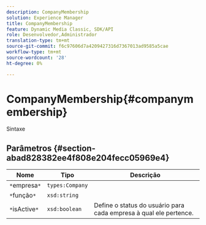 ```yaml
---
description: CompanyMembership
solution: Experience Manager
title: CompanyMembership
feature: Dynamic Media Classic, SDK/API
role: Desenvolvedor,Administrador
translation-type: tm+mt
source-git-commit: f6c97606d7a4209427316d7367013ad9585a5cae
workflow-type: tm+mt
source-wordcount: '28'
ht-degree: 0%

---
```



# CompanyMembership{#companymembership}

Sintaxe

## Parâmetros {#section-abad828382ee4f808e204fecc05969e4}

| Nome | Tipo | Descrição |
|---|---|---|
| `*`empresa`*` | `types:Company` |  |
| `*`função`*` | `xsd:string` |  |
| `*`isActive`*` | `xsd:boolean` | Define o status do usuário para cada empresa à qual ele pertence. |

